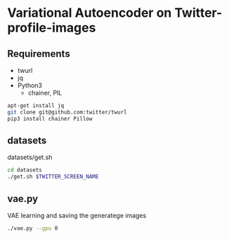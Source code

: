 # Variational Autoencoder on Twitter-profile-images

## Requirements

- twurl
- jq
- Python3
    - chainer, PIL

```bash
apt-get install jq
git clone git@github.com:twitter/twurl
pip3 install chainer Pillow
```

## datasets

datasets/get.sh

```bash
cd datasets
./get.sh $TWITTER_SCREEN_NAME
```

## vae.py

VAE learning and saving the generatege images

```bash
./vae.py --gpu 0
```

